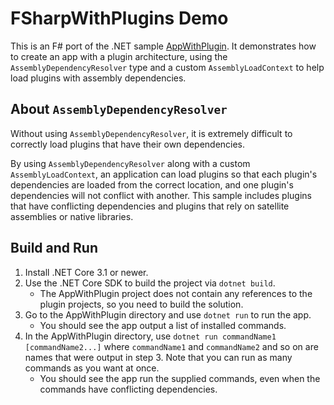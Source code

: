 # FSharpWithPlugins Demo

This is an F# port of the .NET sample
[AppWithPlugin](https://github.com/dotnet/samples/tree/master/core/extensions/AppWithPlugin).
It demonstrates how to create an app with a plugin architecture, using the
`AssemblyDependencyResolver` type and a custom `AssemblyLoadContext` to help
load plugins with assembly dependencies.

## About `AssemblyDependencyResolver`

Without using `AssemblyDependencyResolver`, it is extremely difficult to
correctly load plugins that have their own dependencies.

By using `AssemblyDependencyResolver` along with a custom `AssemblyLoadContext`,
an application can load plugins so that each plugin's dependencies are loaded
from the correct location, and one plugin's dependencies will not conflict with
another. This sample includes plugins that have conflicting dependencies and
plugins that rely on satellite assemblies or native libraries.

## Build and Run

1. Install .NET Core 3.1 or newer.
2. Use the .NET Core SDK to build the project via `dotnet build`.
   - The AppWithPlugin project does not contain any references to the plugin
     projects, so you need to build the solution.
3. Go to the AppWithPlugin directory and use `dotnet run` to run the app.
   - You should see the app output a list of installed commands.
4. In the AppWithPlugin directory, use `dotnet run commandName1
   [commandName2...]` where `commandName1` and `commandName2` and so on are names
   that were output in step 3. Note that you can run as many commands as you
   want at once.
   - You should see the app run the supplied commands, even when the commands
     have conflicting dependencies.
